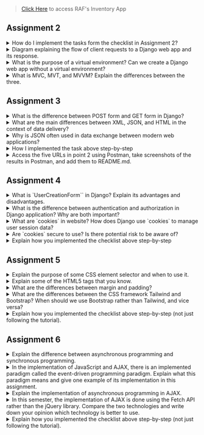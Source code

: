 > [Click Here](https://raf-inventory.adaptable.app/main/) to access RAF's Inventory App

## Assignment 2

<details>
<summary>How do I implement the tasks form the checklist in Assignment 2?</summary>

#### 1. Create a new Django project.
- When creating Django project, I started it with cloning the repository, so I don't have to connect local repository to the Github repository. So, I use this command:
    ```
    git clone [URL]
    ```
- Then I started by creating a virtual environment with:
    ```
    python -m venv env
    ```
- Then I need to activate the virtual environment with the following command:
    ```
    env\Scripts\activate.bat
    ```
- After that I have to set up dependencies, which are components required by the software to function, including libraries, frameworks, or packages. So, we create a .txt file named `requirements.txt`, and add some dependencies.
    ```
    django
    gunicorn
    whitenoise
    psycopg2-binary
    requests
    urllib3
    ```
- Install those dependencies with pip install:
    ```
    pip install -r requirements.txt
    ```
- Finally, I created the Django project with name `assignment2`, and note I don't know how to change this name to a new name because, at first I accidentally create the Django project with this name, and I want to change it with rafinventory, *please help*. I use this following command:
    ```
    django-admin startproject assignment2 .
    ```
- Then, I successfully create the Django project.
- In `settings.py`, I add `"*"` to `ALLOWED_HOSTS` for deployment purposes
- Finally, I create a `.gitignore` file.
#### 2. Create an app with the name main on that project:
- First, I did  it with this following command to create a new application `main`:
    ```
    python manage.py startapp main
    ```
- Then, I have to register `main` application to the project by adding `'main'` in the `INSTALLED_APPS` inside the `settings.py`.
- After that, I created new directory `templates` within the `main` application, and inside it we create `main.html`. Then we successfully create app main with HTML templates.

#### 3. Create URL routing configuration to access the `main` app.
- I add URL routing in `urls.py` to connect it to the `main` view. So, in the `urls.py` inside the `assignment2` directory, I import `include` funtion from module `django.urls`

- I add the URL pattern to direct it to the `main` view inside the `urlpatterns` variable.
    ```py
    path('main/', include('main.urls'))
    ```
- Finally, I successfully create URL routing configuration to the `main` app.

#### 4. Create a model on the main app with the name Item and some mandatory attributes:
- In the `models.py` I create a class named `Item` with this attributes:
    - `name` as the name of the item, with type `CharField`.
    - `amount` as the amount/count of the item, with type `IntegerField`.
    - `description` as the description of the item, with type `TextField`.
    - `category` as the category of the item, with type `TextField`.
    - `power` as the amount of power of the item, with type `IntegerField`.
- Then, I create model migrations with:
    ```
    python manage.py makemigrations
    ```
- After that, I apply the migrations with the local database:
    ```
    python manage.py migrate
    ```

#### 5. Create a funtion in `views.py` that returns an HTML template containing my application name, my name, and my class.
- First, I open `views.py` in the `main` application. Then on the file I add the following import statements, and add function `show_main`:
    ```py
    from django.shortcuts import render

    def show_main(request):
    context = {
        'application_name': 'RAF Inventory',
        'name': 'Rafif Firmansyah Aulia',
        'class': 'PBP KKI'
    }

    return render(request, 'main.html', context)
    ```
- After that, I replace created application name, name, and class in the `main.html` file in `templates`.

#### 6. Create a routing in `urls.py` to map the function `views.py` to an URL.
- I create a file `urls.py` inside `main` application directory, and fill it with this following code:
    ```py
    from django.urls import path
    from main.views import show_main
    
    app_name = 'main'

    urlpatterns = [
       path('', show_main, name='show_main'),
    ]
    ```
#### 7. Deploy the app to adaptable.
- First, perform add, commit, push to the github repository.
- Then, create new app in adaptable, and connect the repository to adaptable.
- After that, I use Python App template and PostgreSQL, then I chose python 3.10 as the version and in the start command I use:
    ```
    python manage.py migrate && gunicorn assignment2.wsgi
    ```
- Then enter the domain name, also check the HTTP Listener on PORT.
- Finally, deploy the app to adaptable.

</details>

<details>
<summary>Diagram explaining the flow of client requests to a Django web app and its response.</summary> 
![Alt text](image-1.png)

</details>

<details>
<summary>What is the purpose of a virtual environment? Can we create a Django web app without a virtual environment?</summary>

Virtual environment is a fundamental tool in Python development. It serves as an isolated workspace, ensuring that each project remains independent of others and the global Python environment. This isolation is critical for managing distinct Python and package versions required for different projects. Analogously, it's akin to maintaining an organized workspace. Just as you wouldn't want your tools intermingled in disarray, virtual environments keep project directories neat and tidy. Additionally, they simplify project sharing and enhance portability. In the context of Django web applications, virtual environments are imperative. They help manage dependencies, ensuring a clean and isolated environment conducive to project development. In conclusion, virtual environments are indispensable for maintaining order, preventing conflicts, and facilitating structured Python project development, particularly for Django web applications.

</details>

<details>
<summary>What is MVC, MVT, and MVVM? Explain the differences between the three.</summary>

- MVC, which stands for Model-View-Controller, is a software architecture. In this pattern, the Model takes care of storing data and managing application logic, the View presents data from the Model to users, and the Controller acts as a middleman between the Model and View.

- MVT, or Model-View-Template, is another software design pattern. Similar to MVC, the Model is responsible for data and application logic, the View displays data from the Model, and it connects this data to a Template. The Template defines how the user interface should look.

- MVVM, short for Model-View-ViewModel, is yet another architectural pattern. Here, the Model still stores data and logic, the View shows this data, and the ViewModel transforms data from the Model into a format that's easily presented and interacted with by the View.

MVC and MVT are quite alike, differing mainly in the terminology they use and how they implement their specific frameworks. On the other hand, MVVM emphasizes a clear separation between the View and ViewModel, focusing on data binding and two-way communication between them.

</details>

## Assignment 3

<details>
<summary>What is the difference between POST form and GET form in Django?</summary>

#### GET Form:
- Data is appended to the URL as query parameters.
- Data is visible in the URL.
- Used for read-only operations and sharing URLs.
- Limited data size due to URL length restrictions.

#### POST Form:
- Data is sent in the HTTP request body.
- Data is not visible in the URL.
- Used for operations that modify server-side data.
- No inherent data size limitations.

In Django, you can access form data via both POST and GET requests using the request object in your views. The choice depends on data sensitivity, the type of operation, and data size considerations.

</details>

<details>
<summary>What are the main differences between XML, JSON, and HTML in the context of data delivery?</summary>

#### Purpose:
- XML: Primarily for structured data exchange.
- JSON: Lightweight data exchange format.
- HTML: For creating web content.

#### Syntax:
- XML: Verbose with explicit tags.
- JSON: Simple key-value pairs and arrays.
- HTML: Uses specific tags for web content.

#### Data Types:
- XML: No built-in data types.
- JSON: Supports basic data types.
- HTML: Focuses on text, links, and media.

#### Readability:
- XML: Less human-readable.
- JSON: Highly readable.
- HTML: Designed for human consumption.

#### Usage:
- XML: Configuration files, data exchange.
- JSON: Web APIs, data exchange.
- HTML: Web content presentation.

</details>

<details>
<summary>Why is JSON often used in data exchange between modern web applications?</summary>

JSON is popular in web applications because it's lightweight, human-readable, works with any programming language, and is secure. Its efficiency, native JavaScript support, and compatibility with cross-domain requests make it a preferred format for data exchange, especially in web APIs.

</details>

<details>
<summary>How I implemented the task above step-by-step</summary>

 - Before creating form input, I have to implement a skeleton as a  view structure.

 - First I create a folder named `templates` in the root directory. Inside that I create a file named `based.html`. Inside of it I insert:

    ```html
    {% load static %}
    <!DOCTYPE html>
    <html lang="en">
        <head>
            <meta charset="UTF-8" />
            <meta
                name="viewport"
                content="width=device-width, initial-scale=1.0"
            />
            {% block meta %}
            {% endblock meta %}
        </head>

        <body>
            {% block content %}
            {% endblock content %}
        </body>
    </html>
    ```
- In the `settings.py` on the `assignment2` folder, I enable the detection of `base.html` as a template file

- In `templates` inside `main` folder, I change `main.html` with:
    ```html
    {% extends 'base.html' %}

    {% block content %}
        <h1>RAF Inventory</h1>

        <h5>Application name:</h5>
        <p>{{ application_name }}</p>

        <h5>Name:</h5>
        <p>{{ name }}</p>

        <h5>Class:</h5>
        <p>{{ class }}</p>
    {% endblock content %}
    ```

- Then, I start to create a Data input Form

- I create a new file inside `main` named `forms.py`, which is used to create a form structure that accepts data. Fill it with:
    ```py
    from django.forms import ModelForm
    from main.models import Item

    class ItemForm(ModelForm):
        class Meta:
            model = Item
            fields = ["name", "amount", "description", "category", "power"]
    ```
- In `views.py` in the `main` I add some of the code with import and a new function called `create_item`.
    ```py
    from django.http import HttpResponseRedirect
    from django.urls import reverse
    from main.forms import ItemForm
    from main.models import Item

    def create_item(request):
    form = ItemForm(request.POST or None)

    if form.is_valid() and request.method == "POST":
        form.save()
        return HttpResponseRedirect(reverse('main:show_main'))

    context = {'form': form}
    return render(request, "create_item.html", context)
    ```

- Then I change the `show_main` function inside this file with:
    ```py
    def show_main(request):
    items = Item.objects.all()

    context = {
        'application_name': 'RAF Inventory',
        'name': 'Rafif Firmansyah Aulia',
        'class': 'PBP KKI',
        'items': items,
    }

    return render(request, 'main.html', context)
    ```

- On `urls.py` inside `main` folder, I import previously created funtion, which is `create_item`.

- And I add new url path inside the `urlpatterns` to access the new importedd function.

- In `templates` directory inside `main`, I created new HTML file `create_item.html`. And fill it with this:
    ```py
    {% extends 'base.html' %} 

    {% block content %}
    <h1>Add New Item</h1>

    <form method="POST">
        {% csrf_token %}
        <table>
            {{ form.as_table }}
            <tr>
                <td></td>
                <td>
                    <input type="submit" value="Add Item"/>
                </td>
            </tr>
        </table>
    </form>

    {% endblock %}
    ```

- In `main.html` I modified new code between `{% block content %}` and `{% endblock content %}`.
    ```html
    <table>
        <tr>
            <th>Name</th>
            <th>Amount</th>
            <th>Description</th>
            <th>Category</th>
            <th>Power</th>
            <th>Date Added</th>
        </tr>

        {% comment %} Below is how to show the item data {% endcomment %}

        {% for item in items %}
            <tr>
                <td>{{item.name}}</td>
                <td>{{item.price}}</td>
                <td>{{item.description}}</td>
                <td>{{item.category}}</td>
                <td>{{item.power}}</td>
                <td>{{item.date_added}}</td>
            </tr>
        {% endfor %}
    </table>

    <br />

    <a href="{% url 'main:create_item' %}">
        <button>
            Add New Item
        </button>
    </a>

    {% endblock content %}
    ```

- After that I run migrate because I tried running with `py manage.py runserver` and it didn't work. So i run `py manage.py makemigrations` and after that `py manage.py makemigrations`.

- in `views.py` in the `main` folder I add import `HttpResponse` and `serializers` and add a new function called `show_xml` . This what I add:
    ```py
    from django.http import HttpResponse
    from django.core import serializers

    def show_xml(request):
        data = Item.objects.all()
        return HttpResponse(serializers.serialize("xml", data), content_type="application/xml")
    ```
- In `urls.py` inside `main`. I import the created function `show_xml`.
- Then route the urls path in the `urlpatterns`:
    ```py
    path('xml/', show_xml, name='show_xml'),
    ```
    add this code.

- Do the same thing with the **JSON**.

- I want to get the xml and json by ID. Firstly, I created new function `show_xml_by_id` with this code:
    ```py
    def show_xml_by_id(request, id):
        data = Item.objects.filter(pk=id)
        return HttpResponse(serializers.serialize("xml", data), content_type="application/xml")
    ```
    After that I import the code to `urls.py` and add path to `urlpatterns`.

- To implement the ** JSON by ID** I just do the same thing like the xml.

</details>

<details>
<summary>Access the five URLs in point 2 using Postman, take screenshots of the results in Postman, and add them to README.md.</summary>

- **HTML**
![Alt text](image-2.png)

- **XML**
![Alt text](image-3.png)

- **JSON**
![Alt text](image-4.png)

- **XML by ID**
![Alt text](image-5.png)

- **JSON by ID**
![Alt text](image-6.png)

</details>

## Assignment 4

<details>
<summary>What is `UserCreationForm`` in Django? Explain its advantages and disadvantages.</summary>

In Django, UserCreationForm is a built-in form class for creating user registration forms. It simplifies the process by providing fields for common registration data like username and password, along with validation. This form integrates seamlessly with Django's authentication system, making it easy to manage user accounts in Django applications. Developers can also customize it to fit their project's specific needs.

### Advantages of using the UserCreationForm, in Django:

1. `Ease of Use`: The UserCreationForm simplifies the process of creating user registration forms making it user friendly and straightforward.

2. `Integration`: It seamlessly integrates with Djangos authentication system ensuring an cohesive experience for users.

3. `Validation`: The UserCreationForm provides built in validation for fields ensuring data integrity and accuracy.

4. `Customization`: You have the flexibility to extend and customize the UserCreationForm according to your projects needs allowing for adaptability.

5. `Security`: The UserCreationForm takes care of security aspects such as password hashing ensuring that user credentials are stored securely.

6. `Consistency`: By utilizing the UserCreationForm you can maintain an user registration experience throughout your project promoting familiarity and ease of use.

### Disadvantages of using the UserCreationForm:

1. `Limited Fields`: The predefined set of fields offered by the UserCreationForm may not cover all requirements to your project. Additional customization might be necessary in cases.

2. `Flexibility`: Depending on your projects needs there could be instances where the default functionality provided by the UserCreationForm might not fully meet your requirements or necessitate additional modifications.

3. `Localization Effort`: If you require support in your application integrating it with the UserCreationForm might require some effort to ensure proper localization.

</details>

<details>
<summary>What is the difference between authentication and authorization in Django application? Why are both important?</summary>

Authentication verifies a user's identity, while authorization determines what actions or resources they can access. Both are vital for the security and functionality of a Django application, ensuring that users have the right level of access and protection of sensitive data.

</details>

<details>
<summary>What are `cookies` in website? How does Django use `cookies` to manage user session data?</summary>

Cookies are small data files sent from a web server to a user's browser and stored on their device. They're used for various purposes, including session management, remembering user preferences, tracking user behavior, etc. Django uses cookies for session management. When a user visits a Django site, it generates a unique session ID stored in a cookie. Django then stores user-specific data associated with that ID on the server. This allows Django to remember user sessions, authentication, and preferences across requests, making it easier to build interactive web applications.

</details>

<details>
<summary>Are `cookies` secure to use? Is there potential risk to be aware of?</summary>

Cookies themselves are not inherently secure. Their security depends on how they are used and the precautions taken by developers. Security risks include data exposure, session hijacking, and potential for cross-site scripting (XSS) or cross-site request forgery (CSRF) attacks. Properly configured and managed cookies can be secure, but developers must implement best practices to mitigate risks.

</details>

<details>
<summary>Explain how you implemented the checklist above step-by-step</summary>
- Firstly, I created Registration form

- Start with creating function `register` inside views.py with parameter `request`.

- Add imports for `redirects`, `UserCreationForm`, and `messages`.

- The funtion for `register` are:
    ```py
    def register(request):
        form = UserCreationForm()

        if request.method == "POST":
            form = UserCreationForm(request.POST)
            if form.is_valid():
                form.save()
                messages.success(request, 'Your account has been successfully created!')
                return redirect('main:login')
        context = {'form':form}
        return render(request, 'register.html', context)
    ```

- followed by creating `register.hmtl` inside `main/templates` directory, and create the HTML file for the Register new account page.

- Then we add path to the `urlpatterns`.

- After that I moved on to creating the login function. Start by importinng `authenticate` and `login` into the `views.py`.

- Then I add the `login_user` function to authenticate user.
    ```py
    def login_user(request):
        if request.method == 'POST':
            username = request.POST.get('username')
            password = request.POST.get('password')
            user = authenticate(request, username=username, password=password)
            if user is not None:
                login(request, user)
                return redirect('main:show_main')
            else:
                messages.info(request, 'Sorry, incorrect username or password. Please try again.')
        context = {}
        return render(request, 'login.html', context)
    ```

- Next I create new HTML file for login in the same directory as the `register.hmtl`.

- After that I create path for login_user in the `urlpatterns`

- Lastly, I have to create the Logout function into the website. The steps are the same like both of the function. In the function I add:
    ```py
    def logout_user(request):
        logout(request)
        return redirect('main:login')
    ```

- Then I add button for logout in the `main.html` and create path in the `urls.py`

- To restricts access for the User has to login/register into the main page, I import `login_required` into the `views.py`.

- The important part, I add the `@login_required(login_url='/login')` above the `show_main` function to restricts access to the main page only to the authenticated users.

- To use data from cookies I have to add last login feature.

- First, start with importing `datetime` into the `views.py`, then inside the `login_user` funtion modify the code inside `if user is not None` like this:
    ```py
    if user is not None:
        login(request, user)
        response = HttpResponseRedirect(reverse("main:show_main")) 
        response.set_cookie('last_login', str(datetime.datetime.now()))
        return response
    ```

- In the `show_main` funtion, I modified the `context = {}` inside `show_main` with this:

    ```py
    context = {
        'application_name': 'RAF Inventory',
        'name': request.user.username,
        'class': 'PBP KKI',
        'items': items,
        'data_count': data_count,
        'last_login': request.COOKIES['last_login']
        if 'last_login' in request.COOKIES.keys()
        else "",
    }
    ```
    the `if 'last_login' in request.COOKIES.keys()` i get it from pak Daya in the class session, it is to avoid the bug inside my code, because before adding this code I manage to encounter error while opening the localhost with the `last_login` error, and have to delete all the cookies in the browser.

- Then modify the `logout_user` with:
    ```py
    def logout_user(request):
        logout(request)
        response = HttpResponseRedirect(reverse('main:login'))
        response.delete_cookie('last_login')
        return response
    ```

- To connect the Item model to User model, I have to import `User` into the `models.py`.

- On the class Item i add this following code:
    ```py
    class Item(models.Model):
        user = models.ForeignKey(User, on_delete=models.CASCADE)
   ```

- Then in the `create_item` on `views.py` modify the code as this:
    ```py
    def create_item(request):
        form = ItemForm(request.POST or None)

        if form.is_valid() and request.method == "POST":
            item = form.save(commit=False)
            item.user = request.user
            item.save()
            return HttpResponseRedirect(reverse('main:show_main'))
    ```

- Then modify the `show_main` function with:
    ```py
    def show_main(request):
        items = Item.objects.filter(user=request.user)

        context = {
            'name': request.user.username,
    ```

- Then run `migrations` after changing the models.

</details>

## Assignment 5

<details>
<summary>Explain the purpose of some CSS element selector and when to use it.</summary>

1. `Universal Selector (*)`: Targets all elements on a page, sparingly used for common styles or resets.

2. `Type or Tag Selector`: Targets elements by their HTML tag name `(e.g., <h1>, <p>)`, used for styling all instances of a specific tag.

3. `Class Selector (.classname)`: Targets elements with a specific class attribute value, versatile for styling multiple elements with the same class.

4. `ID Selector (#idname)`: Targets a unique element with a specific id attribute value, suitable for styling a single, unique element.

5. `Attribute Selector ([attribute=value])`: Targets elements with a specific attribute and value, used for styling elements with a particular attribute value.

6. `Pseudo-class Selector (:pseudo-class)`: Targets elements in specific states or conditions, used for adding interactivity or styling based on user actions or element states.

</details>

<details>
<summary>Explain some of the HTML5 tags that you know.</summary>

1. `<nav>`: Defines a navigation menu or links to other pages. It's used for grouping navigation-related content, such as menus and links.

2. `<section>`: Represents a thematic grouping of content, such as chapters, articles, or subsections. It helps in organizing content and providing structural clarity.

3. `<details>` and `<summary>`: `<details>` is used to create a disclosure widget for additional information, and `<summary>` provides a label or summary for the details that can be expanded or collapsed.

</details>

<details>
<summary>What are the differences between margin and padding?</summary>

- Margin affects the space outside the element, influencing its position relative to other elements on the page.

- Padding affects the space inside the element, influencing the space between the content and the element's border.

</details>

<details>
<summary>What are the differences between the CSS framework Tailwind and Bootstrap? When should we use Bootstrap rather than Tailwind, and vice versa?</summary>

**Tailwind CSS and Bootstrap differ in their:**

1. Approach:

    - Tailwind: Utility-first, fine-grained control.
    - Bootstrap: Component-based, pre-designed components.

2. Customization:

    - Tailwind: Highly customizable.
    - Bootstrap: Limited customization.

3. File Size:

    - Tailwind: Smaller due to selective CSS.
    - Bootstrap: Larger, includes all component styles.

3. Learning Curve:

    - Tailwind: Steeper.
    - Bootstrap: Easier, beginner-friendly.

**Tailwind CSS:**
- Need fine-grained styling control.
- Prioritize customization.
- Comfortable with utility-first approach.

**Bootstrap:**
- Rapid prototyping.
- Prefer ready-made components.
- Simplicity and ease of use are key.

</details>

<details>
<summary>Explain how you implemented the checklist above step-by-step (not just following the tutorial).</summary>

- First I Add Bootstrap to the Django project by adding `<meta name="viewport">` inside `templates/base.html` file.

- Then I add Bootstrap and JavaScript by inserting both links into `templates/base.html`:
    ```html
    <head>
        {% block meta %}
            ...
        {% endblock meta %}
        <link href="https://cdn.jsdelivr.net/npm/bootstrap@5.3.2/dist/css/bootstrap.min.css" rel="stylesheet" integrity="sha384-T3c6CoIi6uLrA9TneNEoa7RxnatzjcDSCmG1MXxSR1GAsXEV/Dwwykc2MPK8M2HN" crossorigin="anonymous">
        <script src="https://code.jquery.com/jquery-3.6.0.min.js" integrity="sha384-KyZXEAg3QhqLMpG8r+J4jsl5c9zdLKaUk5Ae5f5b1bw6AUn5f5v8FZJoMxm6f5cH1" crossorigin="anonymous"></script>
    </head>
    ```
- Then I start by adding navbar into the application, I create it's own `navbar.html` in `main/templates` then I add this code:
    ```html
    {% block content %}
    <style>
        ul {
            list-style-type: none;
            margin: 0;
            padding: 0;
            overflow: hidden;
            background-color: #0000ff;
        }
        li {
            float: left;
        }
        li a {
            display: block;
            color: white;
            text-align: center;
            padding: 14px 16px;
            text-decoration: none;
        }
        li a:hover {
            background-color: #27a1ff;
        }
        .navbar-text {
            color: white;
            padding: 14px 16px;
        }
    </style>

    <ul>
        <li><a href="/">Home</a></li>
        <li class="navbar-text">Welcome to RAF Inventory</li>
        <li style="float:right"><a class="active" href="{% url 'main:logout' %}">Logout</a></li>
    </ul>
    {% endblock content %}
    ```

- Then if I want to show navbar in certain pages I just use `{% include 'navbar.html' %}` at the very top of the html file after block content.

- Then I create Edit Function into the application. Inside `views.py` add this following code:
    ```py
    def edit_item(request, id):
        item = Item.objects.get(pk = id)
        form = ItemForm(request.POST or None, instance=item)
        if form.is_valid() and request.method == "POST":
            form.save()
            return HttpResponseRedirect(reverse('main:show_main'))
        context = {'form': form}
        return render(request, "edit_product.html", context)
    ```

- Later on the html file of `edit_item.html` we modify the layout using bootstrap.

- Add import `edit_item` into `urls.py` and add path into `urlpatterns`

- After that, add buttons into `main.html` for `edit_item` pages.

### Modifying templates using bootstrap

- for `main.html`:

    ```html
    {% extends 'base.html' %}

    {% block content %}
    {% include 'navbar.html' %}

    <style>
        @import url('https://fonts.googleapis.com/css2?family=Poppins:wght@700&display=swap');
        html * {
            font-family: 'Poppins', sans-serif;
        }
        table {
        border-collapse: collapse;
        width: 80%;
        margin: 20px auto; 
        }

        td, th {
        border: 2px solid black;
        padding: 10px;
        text-align: center;
        background-color: rgb(206, 221, 255);
        }

        th {
        background-color: rgb(75, 132, 255);
        }

        body {
        background-color: rgb(255, 255, 255);
        margin: 0;
        padding: 0;
        text-align: center;
        }

        h1, h5, p {
        padding-left: 20px;
        margin: 10px 0; /* Berikan margin atas dan bawah yang lebih besar pada elemen-elemen ini */
        text-align: left;
        }
        </style>
        <h1 style="color: rgb(0, 81, 255);">RAF Inventory</h1> <hr>

        <h5>Account:</h5>
        <p>{{ name }}</p>

        <h5 style="text-align: center;">Inventory</h5>

    <table>
        <tr style="border: 2px solid black;">
            <th style="border: none;">Name</th>
            <th style="border: none;">Amount</th>
            <th style="border: none;">Description</th>
            <th style="border: none;">Category</th>
            <th style="border: none;">Power</th>
            <th style="border: none;"></th>
            <th style="border: none;"></th>
        </tr>

        {% comment %} Below is how to show the item data {% endcomment %}

        {% for item in items %}
            <tr>
                <td>{{item.name}}</td>
                <td>
                    <div style="display: flex; justify-content: space-between; align-items: center;">
                        <a style="text-decoration: none; color: black;" href="decrement/{{item.id}}">-</a>
                                {{ item.amount }}
                        <a style="text-decoration: none; color: black;" href="increment/{{item.id}}">+</a>
                    </div>
                    </td>
                <td>{{item.description}}</td>
                <td>{{item.category}}</td>
                <td>{{item.power}}</td>
                <td>
                    <a href="delete/{{item.id}}">
                        <button style="background-color: rgb(126, 167, 255);">
                            Remove
                        </button>
                    </a>
                </td>
                <td>
                    <a href="{% url 'main:edit' item.pk %}">
                        <button style="background-color: rgb(126, 167, 255);">
                            Edit
                        </button>
                    </a>
                </td>
            </tr>
        {% endfor %}
    </table>


    <br />
    <p style="text-align: center;">You have inserted {{ data_count }} items in this app</p>

    <a href="{% url 'main:create_item' %}">
        <button style="background-color: rgb(126, 167, 255);">
            Create Item
        </button>
    </a>

    <p>Last login session: {{ last_login }}</p>
    {% endblock content %}
    ```

- for `login.html`:

    ```html
    {% extends 'base.html' %}

    {% block meta %}
        <title>Login</title>
    {% endblock meta %}

    {% block content %}
    <style>
    .gradient-custom-2 {
        /* fallback for old browsers */
        background: #5f5dff;
        
        /* Chrome 10-25, Safari 5.1-6 */
        background: -webkit-linear-gradient(to right, #0000ff, #ff0000);
        
        /* W3C, IE 10+/ Edge, Firefox 16+, Chrome 26+, Opera 12+, Safari 7+ */
        background: linear-gradient(to right, #0000ff, #ff0000);
        }
        
        @media (min-width: 768px) {
        .gradient-form {
        height: 100vh !important;
        }
        }
        @media (min-width: 769px) {
        .gradient-custom-2 {
        border-top-right-radius: .3rem;
        border-bottom-right-radius: .3rem;
        }
        }
    </style>

    <section class="h-100 gradient-form" style="background-color: #eee;">
        <div class="container py-5 h-100">
        <div class="row d-flex justify-content-center align-items-center h-100">
            <div class="col-xl-10">
            <div class="card rounded-3 text-black">
                <div class="row g-0">
                <div class="col-lg-6">
                    <div class="card-body p-md-5 mx-md-4">
    
                    <div class="text-center">
                        <h4 class="mt-1 mb-5 pb-1">RAF Item Storage</h4>
                    </div>
    
                    <form method="POST" action="">
                        {% csrf_token %}
    
                        <div class="form-outline mb-4">
                            <input type="text" name="username" placeholder="Username" class="form-control">
                        <label class="form-label" for="form2Example11">Username</label>
                        </div>
    
                        <div class="form-outline mb-4">
                            <input type="password" name="password" placeholder="Password" class="form-control"></td>
                        <label class="form-label" for="form2Example22">Password</label>
                        </div>
    
                        <div class="text-center pt-1 mb-5 pb-1">
                        <button class="btn btn-primary btn-block fa-lg gradient-custom-2 mb-3" type="submit" value="Login">Log
                            in</button>
                        </div>
    
                        <div class="d-flex align-items-center justify-content-center pb-4">
                        <p class="mb-0 me-2">Don't have an account?</p>
                        <a class="btn btn-outline-danger" href="{% url 'main:register' %}">Register</a>
                        </div>
    
                    </form>
    
                    </div>
                </div>
                <div class="col-lg-6 d-flex align-items-center gradient-custom-2">
                    <div class="text-white px-3 py-4 p-md-5 mx-md-4">
                    <h4 class="mb-3">Welcome to RAF Item Storage</h4>
                    </div>
                </div>
                </div>
            </div>
            </div>
        </div>
        </div>
    </section>

    {% endblock content %}
    ```

- for `register.html`:

    ```html
    {% extends 'base.html' %}

    {% block meta %}
        <title>Register</title>
    {% endblock meta %}

    {% block content %}  
    <style>
    .gradient-custom-2 {
        /* fallback for old browsers */
        background: #5f5dff;
        
        /* Chrome 10-25, Safari 5.1-6 */
        background: -webkit-linear-gradient(to right, #0000ff, #ff0000);
        
        /* W3C, IE 10+/ Edge, Firefox 16+, Chrome 26+, Opera 12+, Safari 7+ */
        background: linear-gradient(to right, #0000ff, #ff0000);
        }
        
        @media (min-width: 768px) {
        .gradient-form {
        height: 100vh !important;
        }
        }
        @media (min-width: 769px) {
        .gradient-custom-2 {
        border-top-right-radius: .3rem;
        border-bottom-right-radius: .3rem;
        }
        }
    </style>

    <section class="h-100 gradient-form" style="background-color: #eee;">
        <div class="container py-5 h-100">
        <div class="row d-flex justify-content-center align-items-center h-100">
            <div class="col-xl-10">
            <div class="card rounded-3 text-black">
                <div class="row g-0">
                <div class="col-lg-6">
                    <div class="card-body p-md-5 mx-md-4">
    
                    <div class="text-center">
                        <h4 class="mt-1 mb-5 pb-1">Register Account</h4>
                    </div>
    
                    <form method="POST" action="">
                        {% csrf_token %}
    
                        <div class="form-outline mb-4">
                            <input type="text" name="username" maxlength="150" class="form-control" autocapitalize="none" autocomplete="username" autofocus required id="id_username">
                        <label class="form-label" for="id_username">Username</label>
                        </div>
    
                        <div class="form-outline mb-4">
                            <input type="password" name="password1" class="form-control" autocomplete="new-password" required id="id_password1" aria-autocomplete="list"></td>
                        <label class="form-label" for="id_password1">Password</label>
                        </div>

                        <div class="form-outline mb-4">
                            <input type="password" name="password2" class="form-control" autocomplete="new-password" required id="id_password2"></td>
                        <label class="form-label" for="id_password2">Password Confirmation</label>
                        </div>
    
    
                        <div class="text-center pt-1 mb-5 pb-1">
                        <button class="btn btn-primary btn-block fa-lg gradient-custom-2 mb-3" type="submit" value="Register">Register</button>
                        </div>
    
    
                    </form>
    
                    </div>
                </div>
                <div class="col-lg-6 d-flex align-items-center gradient-custom-2">
                    <div class="text-white px-3 py-4 p-md-5 mx-md-4">
                    <h4 class="mb-3">RAF Inventory</h4>
                    </div>
                </div>
                </div>
            </div>
            </div>
        </div>
        </div>
    </section>

    {% endblock content %}
    ```

- for `create_item`:

    ```html
    {% extends 'base.html' %} 

    {% block content %}
    {% include 'navbar.html' %}

    <style>
    .gradient-custom {
        /* fallback for old browsers */
        background: #14bdff;
        
        /* Chrome 10-25, Safari 5.1-6 */
        background: -webkit-linear-gradient(to right, rgb(255, 0, 0), rgb(0, 0, 255));
        
        /* W3C, IE 10+/ Edge, Firefox 16+, Chrome 26+, Opera 12+, Safari 7+ */
        background: linear-gradient(to right, rgb(255, 0, 0), rgb(0, 0, 255))
        }
    </style>

    <section class="vh-120 gradient-custom">
        <div class="container py-5 h-100">
        <div class="row d-flex justify-content-center align-items-center h-100">
            <div class="col-12 col-md-8 col-lg-6 col-xl-5">
            <div class="card bg-dark text-white" style="border-radius: 1rem;">
                <div class="card-body p-5 text-center">
                <div class="mb-md-5 mt-md-4 pb-5">
                    
                    <h2 class="fw-bold mb-2">Create Item</h2>
                    <p class="text-white-50 mb-5">Please enter specific item that you want to store!</p>
                    
                    <form method="POST" action="#">
                        {% csrf_token %}
                            <div class="form-outline form-white mb-4">
                                <input type="text" name="name" class="form-control form-control-lg" maxlength="255" required id="id_name"/>
                                <label class="form-label" for="id_name">Name</label>
                                </div>
            
                            <div class="form-outline form-white mb-4">
                                <input type="number" name="amount" id="id_amount" class="form-control form-control-lg" required/>
                                <label class="form-label" for="id_amount">Amount</label>
                                </div>
                            
                            <div class="form-outline form-white mb-4">
                                <textarea name="description" cols="20" rows="10" required="" id="id_description" data-gramm="false" wt-ignore-input="true" class="form-control form-control-lg"></textarea>
                                <label class="form-label" for="id_description">Description</label>
                                </div>
                            
                            <div class="form-outline form-white mb-4">
                                <textarea name="category" cols="40" rows="10" required="" id="id_category" data-gramm="false" wt-ignore-input="true" class="form-control form-control-lg"></textarea>
                                <label class="form-label" for="id_category">Category</label>
                                </div>
                            
                            <div class="form-outline form-white mb-4">
                                <input type="number" name="power" id="id_power" class="form-control form-control-lg" required/>
                                <label class="form-label" for="id_power">Power</label>
                                </div>
            
                            <input class="btn btn-outline-light btn-lg px-5" type="submit" value="Add Item"/>
                        </form>
                </div>
                </div>
            </div>
            </div>
        </div>
        </div>
    </section>
    {% endblock %}
    ```

- for `edit_item,htmnl`:

    ```html
    {% extends 'base.html' %}

    {% load static %}

    {% block content %}

    {% include 'navbar.html' %}

    <style>
    .gradient-custom {
        /* fallback for old browsers */
        background: #14bdff;
        
        /* Chrome 10-25, Safari 5.1-6 */
        background: -webkit-linear-gradient(to right, rgb(255, 0, 0), rgb(0, 0, 255));
        
        /* W3C, IE 10+/ Edge, Firefox 16+, Chrome 26+, Opera 12+, Safari 7+ */
        background: linear-gradient(to right, rgb(255, 0, 0), rgb(0, 0, 255))
        }
    </style>

    <section class="vh-120 gradient-custom">
        <div class="container py-5 h-100">
        <div class="row d-flex justify-content-center align-items-center h-100">
            <div class="col-12 col-md-8 col-lg-6 col-xl-5">
            <div class="card bg-dark text-white" style="border-radius: 1rem;">
                <div class="card-body p-5 text-center">
                <div class="mb-md-5 mt-md-4 pb-5">
                    
                    <h2 class="fw-bold mb-2">Edit Item</h2>
                    <p class="text-white-50 mb-5">You can freely edit item in this inventory!</p>
                    
                    <form method="POST" action="#">
                        {% csrf_token %}
                            <div class="form-outline form-white mb-4">
                                <input type="text" name="name" class="form-control form-control-lg" maxlength="255" required id="id_name" value="{{form.instance.name}}"/>
                                <label class="form-label" for="id_name">Name</label>
                                </div>
            
                            <div class="form-outline form-white mb-4">
                                <input type="number" name="amount" id="id_amount" class="form-control form-control-lg" required value="{{form.instance.amount}}"/>
                                <label class="form-label" for="id_amount">Amount</label>
                                </div>
                            
                            <div class="form-outline form-white mb-4">
                                <textarea name="description" cols="20" rows="10" required="" id="id_description" data-gramm="false" wt-ignore-input="true" class="form-control form-control-lg">{{form.instance.description}}</textarea>
                                <label class="form-label" for="id_description">Description</label>
                                </div>
                            
                            <div class="form-outline form-white mb-4">
                                <textarea name="category" cols="40" rows="10" required="" id="id_category" data-gramm="false" wt-ignore-input="true" class="form-control form-control-lg">{{form.instance.category}}</textarea>
                                <label class="form-label" for="id_category">Category</label>
                                </div>
                            
                            <div class="form-outline form-white mb-4">
                                <input type="number" name="power" id="id_power" class="form-control form-control-lg" required value="{{form.instance.power}}"/>
                                <label class="form-label" for="id_power">Power</label>
                                </div>
            
                            <input class="btn btn-outline-light btn-lg px-5" type="submit" value="Edit Item"/>
                        </form>
                </div>
                </div>
            </div>
            </div>
        </div>
        </div>
    </section>
    {% endblock %}
    ```
</details>

## Assignment 6

<details>
<summary>Explain the difference between asynchronous programming and synchronous programming.</summary>


- Synchronous programming executes tasks in a predictable, sequential order, one after the other, potentially causing delays and blocking the program. Asynchronous programming, on the other hand, enables tasks to run concurrently and independently, using mechanisms like callbacks or promises to coordinate their execution. It is ideal for non-blocking, parallel tasks, making it suitable for operations such as I/O and network requests, ensuring program responsiveness.
</details>

<details>
<summary>In the implementation of JavaScript and AJAX, there is an implemented paradigm called the event-driven programming paradigm. Explain what this paradigm means and give one example of its implementation in this assignment.</summary>

- Event-driven programming is a paradigm where a program's flow is determined by events, such as user interactions. In JavaScript and AJAX, it's used extensively for creating interactive web applications. For example, when a user clicks a button on a webpage, an event handler function is executed in response to that specific event, making the application dynamic and responsive.
</details>

<details>
<summary>Explain the implementation of asynchronous programming in AJAX.
</summary>

- In AJAX, asynchronous programming allows web applications to send and receive data without blocking the user interface. It's implemented by making asynchronous requests using techniques like the fetch API. These requests run in the background, and when a response is ready, callbacks or promises handle the data. This ensures that the application remains responsive, and error handling is also a part of the process.
</details>

<details>
<summary>In this semester, the implementation of AJAX is done using the Fetch API rather than the jQuery library. Compare the two technologies and write down your opinion which technology is better to use.
</summary>

- In my opinion, for modern web development, the Fetch API is typically the better choice due to its lightweight nature, native browser support, and the use of promises. This approach promotes cleaner, more modern coding practices. However, if I need to support older browsers or require the extensive community and plugin support that jQuery offers, it can still be a relevant choice, especially for legacy systems or projects with a heavy reliance on jQuery-dependent plugins. My decision should be based on my project's specific requirements and my team's expertise.
</details>

<details>
<summary>Explain how you implemented the checklist above step-by-step (not just following the tutorial).
</summary>

</details>